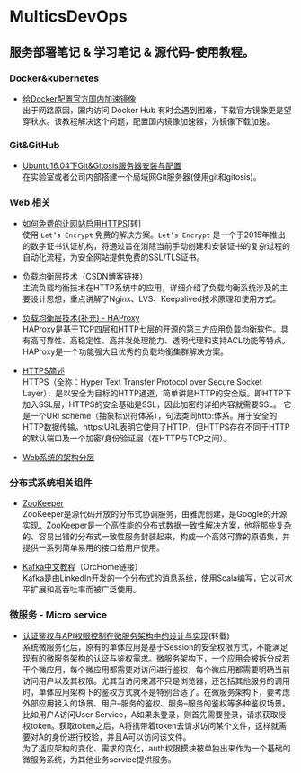 # MulticsDevOps
## 服务部署笔记 & 学习笔记 & 源代码-使用教程。
### Docker&kubernetes
* [给Docker配置官方国内加速镜像](https://github.com/MulticsYin/MulticsDevOps/blob/master/Docker/%E7%BB%99Docker%E9%85%8D%E7%BD%AE%E5%AE%98%E6%96%B9%E5%9B%BD%E5%86%85%E5%8A%A0%E9%80%9F%E9%95%9C%E5%83%8F.md)  
出于网路原因，国内访问 Docker Hub 有时会遇到困难，下载官方镜像更是望穿秋水。该教程解决这个问题，配置国内镜像加速器，为镜像下载加速。

### Git&GitHub
* [Ubuntu16.04下Git&Gitosis服务器安装与配置](https://github.com/MulticsYin/MulticsDevOps/blob/master/Git-Github/Ubuntu16.04%E4%B8%8BGit&Gitosis%E6%9C%8D%E5%8A%A1%E5%99%A8%E5%AE%89%E8%A3%85%E4%B8%8E%E9%85%8D%E7%BD%AE.md)  
在实验室或者公司内部搭建一个局域网Git服务器(使用git和gitosis)。

### Web 相关
* [如何免费的让网站启用HTTPS](https://github.com/MulticsYin/MulticsDevOps/blob/master/Web/free_HTTPS.md)[转]  
使用 `Let’s Encrypt` 免费的解决方案。`Let’s Encrypt` 是一个于2015年推出的数字证书认证机构，将通过旨在消除当前手动创建和安装证书的复杂过程的自动化流程，为安全网站提供免费的SSL/TLS证书。  

* [负载均衡层技术](http://blog.csdn.net/column/details/load-balancing.html)（CSDN博客链接）  
主流负载均衡技术在HTTP系统中的应用，详细介绍了负载均衡系统涉及的主要设计思想，重点讲解了Nginx、LVS、Keepalived技术原理和使用方式。

* [负载均衡层技术(补充) - HAProxy](https://github.com/MulticsYin/MulticsDevOps/blob/master/Web/LoadBalancing.md)  
HAProxy是基于TCP四层和HTTP七层的开源的第三方应用负载均衡软件。具有高可靠性、高稳定性、高并发处理能力、透明代理和支持ACL功能等特点。HAProxy是一个功能强大且优秀的负载均衡集群解决方案。

* [HTTPS简述](https://github.com/MulticsYin/MulticsDevOps/blob/master/Web/https.md)  
HTTPS（全称：Hyper Text Transfer Protocol over Secure Socket Layer），是以安全为目标的HTTP通道，简单讲是HTTP的安全版。即HTTP下加入SSL层，HTTPS的安全基础是SSL，因此加密的详细内容就需要SSL。 它是一个URI scheme（抽象标识符体系），句法类同http:体系。用于安全的HTTP数据传输。https:URL表明它使用了HTTP，但HTTPS存在不同于HTTP的默认端口及一个加密/身份验证层（在HTTP与TCP之间）。  

* [Web系统的架构分层](https://github.com/MulticsYin/MulticsDevOps/blob/master/Web/WebSystem.md)

### 分布式系统相关组件
* [ZooKeeper](https://github.com/MulticsYin/MulticsDevOps/blob/master/DistributedSystems/Zookeeper.md)  
ZooKeeper是源代码开放的分布式协调服务，由雅虎创建，是Google的开源实现。ZooKeeper是一个高性能的分布式数据一致性解决方案，他将那些复杂的、容易出错的分布式一致性服务封装起来，构成一个高效可靠的原语集，并提供一系列简单易用的接口给用户使用。  

* [Kafka中文教程](http://www.orchome.com/kafka/index)（OrcHome链接）  
Kafka是由LinkedIn开发的一个分布式的消息系统，使用Scala编写，它以可水平扩展和高吞吐率而被广泛使用。  

### 微服务 - Micro service
* [认证鉴权与API权限控制在微服务架构中的设计与实现](http://blueskykong.com/categories/Security/)(转载)  
系统微服务化后，原有的单体应用是基于Session的安全权限方式，不能满足现有的微服务架构的认证与鉴权需求。微服务架构下，一个应用会被拆分成若干个微应用，每个微应用都需要对访问进行鉴权，每个微应用都需要明确当前访问用户以及其权限。尤其当访问来源不只是浏览器，还包括其他服务的调用时，单体应用架构下的鉴权方式就不是特别合适了。在微服务架构下，要考虑外部应用接入的场景、用户–服务的鉴权、服务–服务的鉴权等多种鉴权场景。  
比如用户A访问User Service，A如果未登录，则首先需要登录，请求获取授权token。获取token之后，A将携带着token去请求访问某个文件，这样就需要对A的身份进行校验，并且A可以访问该文件。  
为了适应架构的变化、需求的变化，auth权限模块被单独出来作为一个基础的微服务系统，为其他业务service提供服务。
